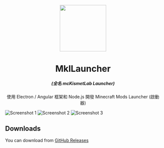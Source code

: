<p align="center"><img src="./src/assets/icons/logo.ico" width="150px" height="150px"></p>
<h1 align="center">MklLauncher</h1>
<em><h5 align="center">(全名 mcKismetLab Launcher)</h5></em>
<p align="center">使用 Electron / Angular 框架和 Node.js 開發 Minecraft Mods Launcher (啟動器)</p>

![Screenshot 1](https://i.imgur.com/6f2u3co.png)
![Screenshot 2](https://i.imgur.com/0r5OaOr.png)
![Screenshot 3](https://i.imgur.com/C8SmFcu.png)

## Downloads

You can download from [GitHub Releases](https://github.com/QuasiMkl/mckismetlab-launcher/releases)
